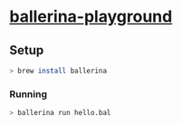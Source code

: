 # [ballerina-playground]()

## Setup

```sh
> brew install ballerina
```

### Running

```sh
> ballerina run hello.bal
```
